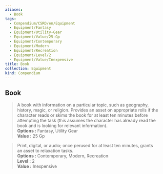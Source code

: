 ```yaml
---
aliases:
  - Book
tags:
  - Compendium/CSRD/en/Equipment
  - Equipment/Fantasy
  - Equipment/Utility-Gear
  - Equipment/Value/25-Gp
  - Equipment/Contemporary
  - Equipment/Modern
  - Equipment/Recreation
  - Equipment/Level/2
  - Equipment/Value/Inexpensive
title: Book
collection: Equipment
kind: Compendium
---
```

## Book  
  
>A book with information on a particular topic, such as geography, history, magic, or religion. Provides an asset on appropriate rolls if the character reads or skims the book for at least ten minutes before attempting the task (this assumes the character has already read the book and is looking for relevant information).  
> **Options :** Fantasy, Utility Gear  
> **Value :** 25 Gp  
  
>Print, digital, or audio; once perused for at least ten minutes, grants an asset to relaxation tasks.  
> **Options :** Contemporary, Modern, Recreation  
> **Level :** 2  
> **Value :** Inexpensive
